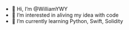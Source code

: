 - 👋 Hi, I’m @WilliamYWY
- 👀 I’m interested in aliving my idea with code
- 🌱 I’m currently learning Python, Swift, Solidity

<!---
WilliamYWY/WilliamYWY is a ✨ special ✨ repository because its `README.md` (this file) appears on your GitHub profile.
You can click the Preview link to take a look at your changes.
--->
